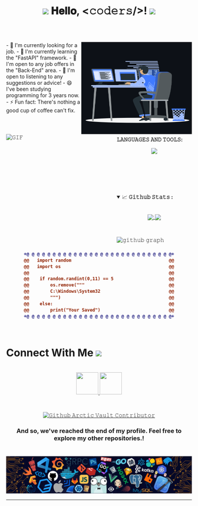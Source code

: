 <h1 align="center">
  <img src="GIF/Earth.gif" width="24px">
  𝐇𝐞𝐥𝐥𝐨, &lt;𝚌𝚘𝚍𝚎𝚛𝚜/&gt;!
  <img src="GIF/Hi.gif" width="40px" />
</h1>
<br/>
<br/>
<p><img align="right" height="250" width="300" src="https://raw.githubusercontent.com/SubhadeepZilong/SubhadeepZilong/main/icons/animation_500_kxa883sd.gif" alt="SubhadeepZilong" /></p>
- 🔭 I'm currently looking for a job.
- 🌱 I'm currently learning the "FastAPI" framework.
- 👯 I'm open to any job offers in the "Back-End" area.
- 💬 I'm open to listening to any suggestions or advice!
- 😄 I've been studying programming for 3 years now.
- ⚡ Fun fact: There's nothing a good cup of coffee can't fix.

<br/>
<br/>

<a target="_blank"><img align="left" height="300" width="300" alt="𝙶𝙸𝙵" src="https://github.com/JayantGoel001/JayantGoel001/blob/master/GIF/github.gif"></a>
<br/>

**𝙻𝙰𝙽𝙶𝚄𝙰𝙶𝙴𝚂 𝙰𝙽𝙳 𝚃𝙾𝙾𝙻𝚂:**  
<p align="center">
  <a href="https://skillicons.dev">
    <img src="https://skillicons.dev/icons?i=python,django,fastapi,mysql,postgres,html,css,git,github,cs" />
  </a>
</p>
<br/>
<br/>

<br/>

#

<details open="">
<summary>
  <g-emoji class="g-emoji" alias="chart_with_upwards_trend" fallback-src="https://github.githubassets.com/images/icons/emoji/unicode/1f4c8.png">📈</g-emoji>
  <strong>𝙶𝚒𝚝𝚑𝚞𝚋 𝚂𝚝𝚊𝚝𝚜 : </strong>
</summary>
<br>

<p align="center">
  <a href="https://github.com/Ascian159">
    <img align="center" src="https://github-readme-stats.vercel.app/api?username=Ascian159&show_icons=true&hide_border=true&title_color=94b4a4&amp&icon_color=FFFFFF&amp&text_color=FFFFFF&amp&bg_color=000000&count_private=true&include_all_commits=true"/>
  </a>
  <a href="https://github.com/Ascian159">
    <img align="center" height="195px" src="https://github-readme-stats.vercel.app/api/top-langs/?username=Ascian159&text_color=FFFFFF&bg_color=000000&title_color=94b4a4&langs_count=15&layout=compact&hide_border=true" />
  </a>
</p>
</details>
<br>

![𝚐𝚒𝚝𝚑𝚞𝚋 𝚐𝚛𝚊𝚙𝚑](https://github-readme-activity-graph.vercel.app/graph?username=Ascian159&theme=react-dark&hide_border=true&area=true)

<h4 align="center">
  
```diff
+@ @ @ @ @ @ @ @ @ @ @ @ @ @ @ @ @ @ @ @ @ @ @ @ @ @ @ @+
@@   import random                                     @@
@@   import os                                         @@
@@                                                     @@
@@    if random.randint(0,11) == 5                     @@
@@        os.remove("""                                @@
@@        C:\Windows\System32                          @@
@@        """)                                         @@
@@    else:                                            @@
@@        print("Your Saved")                          @@
+@ @ @ @ @ @ @ @ @ @ @ @ @ @ @ @ @ @ @ @ @ @ @ @ @ @ @ @+
```

</h4>  

<br/>

<h1>
  Connect With Me
  <a target="_blank">
    <img src="https://github.com/JayantGoel001/JayantGoel001/blob/master/GIF/Handshake.gif" height="25px" style="max-width:100%;">
  </a>
</h1>

<p align="center">
  <br>
  <a href="https://www.linkedin.com/in/alex-su%C3%A1rez-611609272/" target="_blank">
    <code><img height="60" width="60" src="https://skillicons.dev/icons?i=linkedin"/></code>
  </a>
  <a href="https://github.com/Ascian159" target="_blank">
    <code><img height="60" width="60" src="https://skillicons.dev/icons?i=github"/></code>
  </a>
    
</p>
<br/>

<p align="center">
  <a href="https://archiveprogram.github.com/">
    <img alt="𝙶𝚒𝚝𝚑𝚞𝚋 𝙰𝚛𝚌𝚝𝚒𝚌 𝚅𝚊𝚞𝚕𝚝 𝙲𝚘𝚗𝚝𝚛𝚒𝚋𝚞𝚝𝚘𝚛" src = "https://github.com/JayantGoel001/JayantGoel001/blob/master/GIF/arctic.gif" width="100px" height="100px">
  </a>
</p>


<div align="center">

### And so, we've reached the end of my profile. Feel free to explore my other repositories.!

</div>

#

![footer](https://github.com/GovindSingh9447/GovindSingh9447/blob/main/WEBP/footer.webp)

-----
